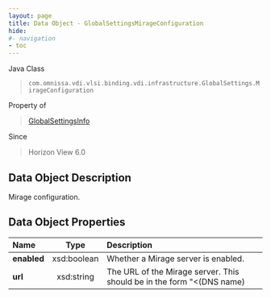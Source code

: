 ```yaml
---
layout: page
title: Data Object - GlobalSettingsMirageConfiguration
hide:
#- navigation
- toc
---
```






Java Class
> `com.omnissa.vdi.vlsi.binding.vdi.infrastructure.GlobalSettings.MirageConfiguration`

Property of
> [GlobalSettingsInfo](vdi.infrastructure.GlobalSettings.GlobalSettingsInfo.md#field_detail)

Since
> Horizon View 6.0


## Data Object Description

Mirage configuration.

## Data Object Properties

 Name | Type | Description
:---|:---:|:---
**enabled**|  xsd:boolean|  Whether a Mirage server is enabled.
**url**|  xsd:string|  The URL of the Mirage server. This should be in the form "<(DNS name)|(IPv4)|(IPv6)><:(port)>". IPv6 addresses must be enclosed in square brackets. [^1] [^53]


 


[^1]: This property need not be set.
[^53]: This property is required if enabled is set to true.